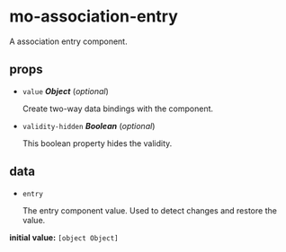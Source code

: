 # mo-association-entry 

A association entry component. 

## props 

- `value` ***Object*** (*optional*) 

  Create two-way data bindings with the component. 

- `validity-hidden` ***Boolean*** (*optional*) 

  This boolean property hides the validity. 

## data 

- `entry` 

  The entry component value.
  Used to detect changes and restore the value. 

**initial value:** `[object Object]` 

